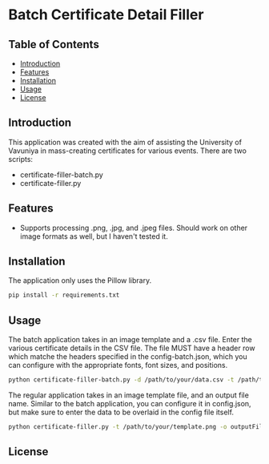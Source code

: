 # Batch Certificate Detail Filler

## Table of Contents

- [Introduction](#introduction)
- [Features](#features)
- [Installation](#installation)
- [Usage](#usage)
- [License](#license)

## Introduction

This application was created with the aim of assisting the University of Vavuniya in mass-creating certificates for various events. There are two scripts:
- certificate-filler-batch.py
- certificate-filler.py

## Features

- Supports processing .png, .jpg, and .jpeg files. Should work on other image formats as well, but I haven't tested it.

## Installation

The application only uses the Pillow library.

```bash
pip install -r requirements.txt
```

## Usage

The batch application takes in an image template and a .csv file. Enter the various certificate details in the CSV file. The file MUST have a header row which matche the headers specified in the config-batch.json, which you can configure with the appropriate fonts, font sizes, and positions.

```bash
python certificate-filler-batch.py -d /path/to/your/data.csv -t /path/to/your/template.png --save headerNameToSaveBy
```

The regular application takes in an image template file, and an output file name. Similar to the batch application, you can configure it in config.json, but make sure to enter the data to be overlaid in the config file itself.

```bash
python certificate-filler.py -t /path/to/your/template.png -o outputFileName.png
```

## License

